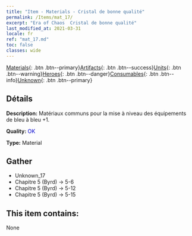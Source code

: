```yaml
---
title: "Item - Materials - Cristal de bonne qualité"
permalink: /Items/mat_17/
excerpt: "Era of Chaos  Cristal de bonne qualité"
last_modified_at: 2021-03-31
locale: fr
ref: "mat_17.md"
toc: false
classes: wide
---
```

 [Materials](/fr/Items/){: .btn .btn--primary}[Artifacts](/fr/Items/Artifacts/){: .btn .btn--success}[Units](/fr/Items/Units/){: .btn .btn--warning}[Heroes](/fr/Items/Heroes/){: .btn .btn--danger}[Consumables](/fr/Items/Consumables/){: .btn .btn--info}[Unknown](/fr/Items/Unknown/){: .btn .btn--primary}

## Détails
 **Description:** Matériaux communs pour la mise à niveau des équipements de bleu à bleu +1.

 **Quality:** <span style="color: #0000CD">OK</span>

 **Type:** Material

## Gather

*    Unknown_17 
*    Chapitre 5 (Byrd) -> 5-6 
*    Chapitre 5 (Byrd) -> 5-12 
*    Chapitre 5 (Byrd) -> 5-15 

## This item contains:

  None

